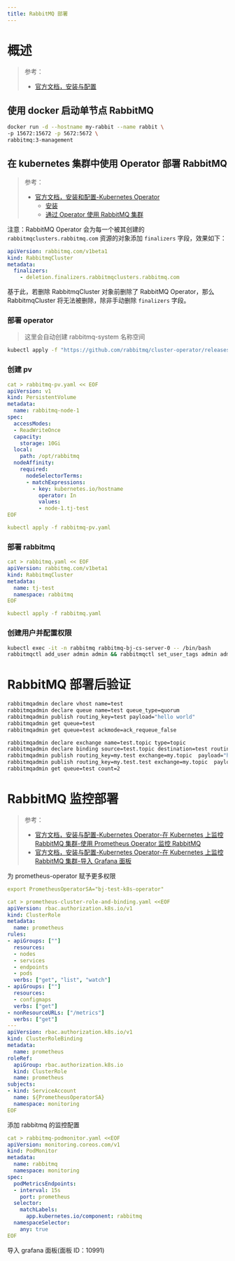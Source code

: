 ```yaml
---
title: RabbitMQ 部署
---
```


# 概述

> 参考：
> 
> - [官方文档，安装与配置](https://www.rabbitmq.com/download.html)

## 使用 docker 启动单节点 RabbitMQ

```bash
docker run -d --hostname my-rabbit --name rabbit \
-p 15672:15672 -p 5672:5672 \
rabbitmq:3-management
```

## 在 kubernetes 集群中使用 Operator 部署 RabbitMQ

> 参考：
> 
> - [官方文档，安装和配置-Kubernetes Operator](https://www.rabbitmq.com/kubernetes/operator/operator-overview.html)
>   - [安装](https://www.rabbitmq.com/kubernetes/operator/install-operator.html)
>   - [通过 Operator 使用 RabbitMQ 集群](https://www.rabbitmq.com/kubernetes/operator/using-operator.html)

注意：RabbitMQ Operator 会为每一个被其创建的 `rabbitmqclusters.rabbitmq.com` 资源的对象添加 `finalizers` 字段，效果如下：

```yaml
apiVersion: rabbitmq.com/v1beta1
kind: RabbitmqCluster
metadata:
  finalizers:
    - deletion.finalizers.rabbitmqclusters.rabbitmq.com
```

基于此，若删除 RabbitmqCluster 对象前删除了 RabbitMQ Operator，那么 RabbitmqCluster 将无法被删除，除非手动删除 `finalizers` 字段。

### 部署 operator

> 这里会自动创建 rabbitmq-system 名称空间

```bash
kubectl apply -f "https://github.com/rabbitmq/cluster-operator/releases/latest/download/cluster-operator.yml"
```

### 创建 pv

```yaml
cat > rabbitmq-pv.yaml << EOF
apiVersion: v1
kind: PersistentVolume
metadata:
  name: rabbitmq-node-1
spec:
  accessModes:
  - ReadWriteOnce
  capacity:
    storage: 10Gi
  local:
    path: /opt/rabbitmq
  nodeAffinity:
    required:
      nodeSelectorTerms:
      - matchExpressions:
        - key: kubernetes.io/hostname
          operator: In
          values:
          - node-1.tj-test
EOF

kubectl apply -f rabbitmq-pv.yaml
```

### 部署 rabbitmq

```yaml
cat > rabbitmq.yaml << EOF
apiVersion: rabbitmq.com/v1beta1
kind: RabbitmqCluster
metadata:
  name: tj-test
  namespace: rabbitmq
EOF

kubectl apply -f rabbitmq.yaml
```

### 创建用户并配置权限

```bash
kubectl exec -it -n rabbitmq rabbitmq-bj-cs-server-0 -- /bin/bash
rabbitmqctl add_user admin admin && rabbitmqctl set_user_tags admin administrator && rabbitmqctl add_vhost test  && rabbitmqctl set_permissions -p test admin '.*' '.*' '.*' && exit
```

# RabbitMQ 部署后验证

```bash
rabbitmqadmin declare vhost name=test
rabbitmqadmin declare queue name=test queue_type=quorum
rabbitmqadmin publish routing_key=test payload="hello world"
rabbitmqadmin get queue=test
rabbitmqadmin get queue=test ackmode=ack_requeue_false
```

```bash
rabbitmqadmin declare exchange name=test.topic type=topic
rabbitmqadmin declare binding source=test.topic destination=test routing_key=my.#
rabbitmqadmin publish routing_key=my.test exchange=my.topic  payload="hello world by my.test"
rabbitmqadmin publish routing_key=my.test.test exchange=my.topic  payload="hello world by my.test.test"
rabbitmqadmin get queue=test count=2
```

# RabbitMQ 监控部署

> 参考：
> - [官方文档，安装与配置-Kubernetes Operator-在 Kubernetes 上监控 RabbitMQ 集群-使用 Prometheus Operator 监控 RabbitMQ](https://www.rabbitmq.com/kubernetes/operator/operator-monitoring.html#prom-operator)
> - [官方文档，安装与配置-Kubernetes Operator-在 Kubernetes 上监控 RabbitMQ 集群-导入 Grafana 面板](https://www.rabbitmq.com/kubernetes/operator/operator-monitoring.html#grafana)

为 prometheus-operator 赋予更多权限

```yaml
export PrometheusOperatorSA="bj-test-k8s-operator"

cat > prometheus-cluster-role-and-binding.yaml <<EOF
apiVersion: rbac.authorization.k8s.io/v1
kind: ClusterRole
metadata:
  name: prometheus
rules:
- apiGroups: [""]
  resources:
  - nodes
  - services
  - endpoints
  - pods
  verbs: ["get", "list", "watch"]
- apiGroups: [""]
  resources:
  - configmaps
  verbs: ["get"]
- nonResourceURLs: ["/metrics"]
  verbs: ["get"]
---
apiVersion: rbac.authorization.k8s.io/v1
kind: ClusterRoleBinding
metadata:
  name: prometheus
roleRef:
  apiGroup: rbac.authorization.k8s.io
  kind: ClusterRole
  name: prometheus
subjects:
- kind: ServiceAccount
  name: ${PrometheusOperatorSA}
  namespace: monitoring
EOF
```

添加 rabbitmq 的监控配置

```yaml
cat > rabbitmq-podmonitor.yaml <<EOF
apiVersion: monitoring.coreos.com/v1
kind: PodMonitor
metadata:
  name: rabbitmq
  namespace: monitoring
spec:
  podMetricsEndpoints:
  - interval: 15s
    port: prometheus
  selector:
    matchLabels:
      app.kubernetes.io/component: rabbitmq
  namespaceSelector:
    any: true
EOF
```

导入 grafana 面板(面板 ID：10991)

